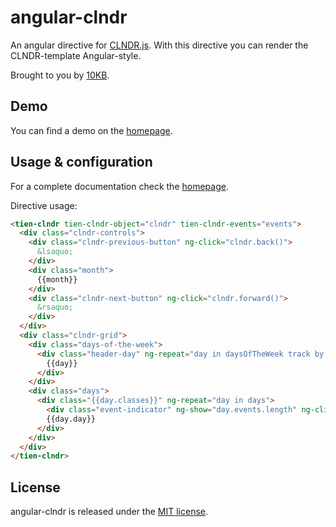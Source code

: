 angular-clndr
=============

An angular directive for [CLNDR.js](https://kylestetz.github.io/CLNDR/). With this directive you can render the
CLNDR-template Angular-style.

Brought to you by [10KB](https://10kb.nl/).

## Demo

You can find a demo on the [homepage](http://angular-clndr.10kb.nl).

## Usage & configuration

For a complete documentation check the [homepage](http://angular-clndr.10kb.nl).

Directive usage:
```html
<tien-clndr tien-clndr-object="clndr" tien-clndr-events="events">
  <div class="clndr-controls">
    <div class="clndr-previous-button" ng-click="clndr.back()">
      &lsaquo;
    </div>
    <div class="month">
      {{month}}
    </div>
    <div class="clndr-next-button" ng-click="clndr.forward()">
      &rsaquo;
    </div>
  </div>
  <div class="clndr-grid">
    <div class="days-of-the-week">
      <div class="header-day" ng-repeat="day in daysOfTheWeek track by $index">
        {{day}}
      </div>
    </div>
    <div class="days">
      <div class="{{day.classes}}" ng-repeat="day in days">
        <div class="event-indicator" ng-show="day.events.length" ng-click="showEvents(day.events)">{{day.events.length}}</div>
        {{day.day}}
      </div>
    </div>
  </div>
</tien-clndr>
```

## License

angular-clndr is released under the [MIT license](https://10kb.mit-license.org/). 
